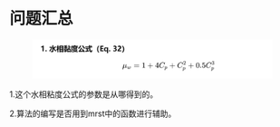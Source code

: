 # 问题汇总

<figure><img src=".gitbook/assets/image.png" alt=""><figcaption></figcaption></figure>

1.这个水相粘度公式的参数是从哪得到的。

2.算法的编写是否用到mrst中的函数进行辅助。
